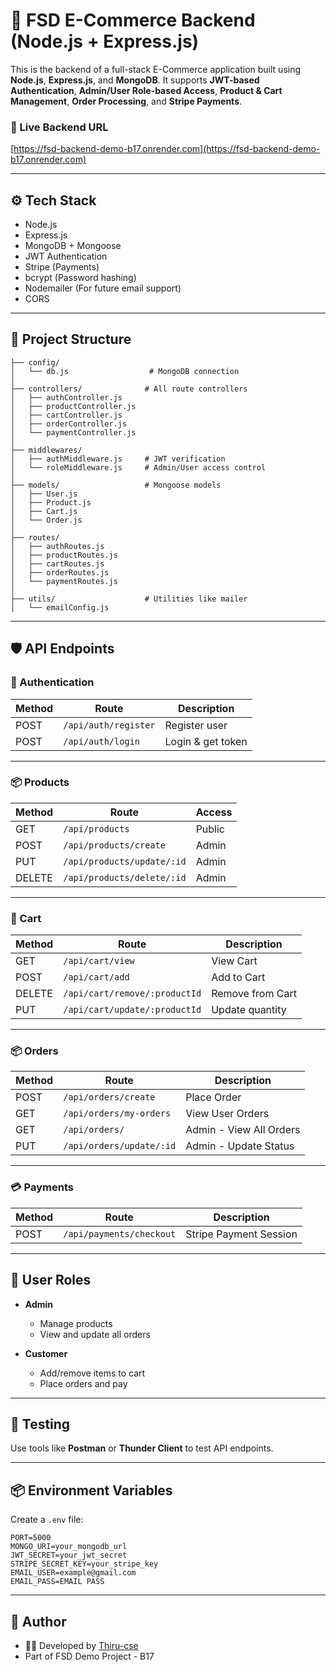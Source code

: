 # 🛒 FSD E-Commerce Backend (Node.js + Express.js)

This is the backend of a full-stack E-Commerce application built using **Node.js**, **Express.js**, and **MongoDB**. It supports **JWT-based Authentication**, **Admin/User Role-based Access**, **Product & Cart Management**, **Order Processing**, and **Stripe Payments**.

### 🔗 Live Backend URL  
[https://fsd-backend-demo-b17.onrender.com](https://fsd-backend-demo-b17.onrender.com)

---

## ⚙️ Tech Stack

- Node.js
- Express.js
- MongoDB + Mongoose
- JWT Authentication
- Stripe (Payments)
- bcrypt (Password hashing)
- Nodemailer (For future email support)
- CORS

---

## 📂 Project Structure

```
├── config/
│   └── db.js                  # MongoDB connection
│
├── controllers/              # All route controllers
│   ├── authController.js
│   ├── productController.js
│   ├── cartController.js
│   ├── orderController.js
│   └── paymentController.js
│
├── middlewares/
│   ├── authMiddleware.js     # JWT verification
│   └── roleMiddleware.js     # Admin/User access control
│
├── models/                   # Mongoose models
│   ├── User.js
│   ├── Product.js
│   ├── Cart.js
│   └── Order.js
│
├── routes/
│   ├── authRoutes.js
│   ├── productRoutes.js
│   ├── cartRoutes.js
│   ├── orderRoutes.js
│   └── paymentRoutes.js
│
├── utils/                    # Utilities like mailer
│   └── emailConfig.js
```

---

## 🛡️ API Endpoints

### 🔐 Authentication

| Method | Route                     | Description          |
|--------|---------------------------|----------------------|
| POST   | `/api/auth/register`      | Register user        |
| POST   | `/api/auth/login`         | Login & get token    |

---

### 📦 Products

| Method | Route                       | Access  |
|--------|-----------------------------|---------|
| GET    | `/api/products`             | Public  |
| POST   | `/api/products/create`      | Admin   |
| PUT    | `/api/products/update/:id`  | Admin   |
| DELETE | `/api/products/delete/:id`  | Admin   |

---

### 🛒 Cart

| Method | Route                         | Description           |
|--------|-------------------------------|-----------------------|
| GET    | `/api/cart/view`              | View Cart             |
| POST   | `/api/cart/add`               | Add to Cart           |
| DELETE | `/api/cart/remove/:productId` | Remove from Cart      |
| PUT    | `/api/cart/update/:productId` | Update quantity       |

---

### 📦 Orders

| Method | Route                        | Description             |
|--------|------------------------------|-------------------------|
| POST   | `/api/orders/create`         | Place Order             |
| GET    | `/api/orders/my-orders`      | View User Orders        |
| GET    | `/api/orders/`               | Admin - View All Orders |
| PUT    | `/api/orders/update/:id`     | Admin - Update Status   |

---

### 💳 Payments

| Method | Route                       | Description            |
|--------|-----------------------------|------------------------|
| POST   | `/api/payments/checkout`    | Stripe Payment Session |

---

## 🔐 User Roles

- **Admin**
  - Manage products
  - View and update all orders

- **Customer**
  - Add/remove items to cart
  - Place orders and pay

---

## 🧪 Testing

Use tools like **Postman** or **Thunder Client** to test API endpoints.

---

## 📦 Environment Variables

Create a `.env` file:

```
PORT=5000
MONGO_URI=your_mongodb_url
JWT_SECRET=your_jwt_secret
STRIPE_SECRET_KEY=your_stripe_key
EMAIL_USER=example@gmail.com
EMAIL_PASS=EMAIL PASS
```

---

## 📌 Author

- 👨‍💻 Developed by [Thiru-cse](https://github.com/Thiru-cse)
- Part of FSD Demo Project - B17
